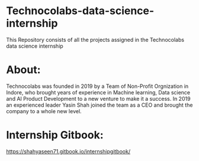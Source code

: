 # Technocolabs-data-science-internship

This Repository consists of all the projects assigned in the Technocolabs data science internship

# About:
Technocolabs was founded in 2019 by a Team of Non-Profit Orgnization in Indore, who brought years of experience in Machine learning, Data science and AI Product Development to a new venture to make it a success. In 2019 an experienced leader Yasin Shah joined the team as a CEO and brought the company to a whole new level.

# Internship Gitbook:
https://shahyaseen71.gitbook.io/internshipgitbook/
